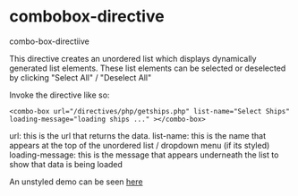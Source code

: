 # combobox-directive
combo-box-directiive

This directive creates an unordered list which displays dynamically generated list elements.  These list elements can be selected or deselected by clicking 
"Select All" / "Deselect All"

Invoke the directive like so:

  `<combo-box url="/directives/php/getships.php" list-name="Select Ships" loading-message="loading ships ..." ></combo-box>`
  
  url: this is the url that returns the data.
  list-name: this is the name that appears at the top of the unordered list / dropdown menu (if its styled)
  loading-message: this is the message that appears underneath the list to show that data is being loaded


An unstyled demo can be seen <a target="_blank" href="http://hoteldemo.t15.org/directives/">here</a>
